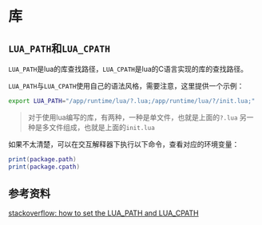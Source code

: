 # 库
## `LUA_PATH`和`LUA_CPATH`

`LUA_PATH`是lua的库查找路径，`LUA_CPATH`是lua的C语言实现的库的查找路径。

`LUA_PATH`与`LUA_CPATH`使用自己的语法风格，需要注意，这里提供一个示例：

```bash
export LUA_PATH="/app/runtime/lua/?.lua;/app/runtime/lua/?/init.lua;"
```

>对于使用lua编写的库，有两种，一种是单文件，也就是上面的`?.lua`
>另一种是多文件组成，也就是上面的`init.lua`

如果不太清楚，可以在交互解释器下执行以下命令，查看对应的环境变量：

```lua
print(package.path)
print(package.cpath)
```

## 参考资料

[stackoverflow: how to set the LUA_PATH and LUA_CPATH](https://stackoverflow.com/questions/26446333/how-to-set-the-lua-path-and-lua-cpath-for-the-zerobrane-studio-in-linux)